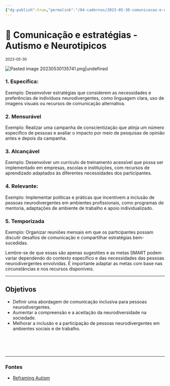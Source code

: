 ```yaml
---
{"dg-publish":true,"permalink":"/04-cadernos/2023-05-30-comunicacao-e-estrategias-autismo-e-neurotipicos/","title":"Comunicação e estratégias - Autismo e Neurotipicos","tags":["🧠️/📝️/🌱️"],"created":"2023-05-30T13:57:14.799-03:00","updated":"2023-05-30T14:44:26.856-03:00"}
---
```






#  🌱️ Comunicação e estratégias - Autismo e Neurotipicos 
<small>2023-05-30</small>

![Pasted image 20230530135741.png|undefined](/img/user/XX%20-%20Anexos/Pasted%20image%2020230530135741.png)


### 1.  Específica: 
Exemplo: Desenvolver estratégias que considerem as necessidades e preferências de indivíduos neurodivergentes, como linguagem clara, uso de imagens visuais ou recursos de comunicação alternativa.
### 2.  Mensurável
 Exemplo: Realizar uma campanha de conscientização que atinja um número específico de pessoas e avaliar o impacto por meio de pesquisas de opinião antes e depois da campanha.
### 3.  Alcançável
Exemplo: Desenvolver um currículo de treinamento acessível que possa ser implementado em empresas, escolas e instituições, com recursos de aprendizado adaptados às diferentes necessidades dos participantes.
### 4.  Relevante: 
 Exemplo: Implementar políticas e práticas que incentivem a inclusão de pessoas neurodivergentes em ambientes profissionais, como programas de mentoria, adaptações de ambiente de trabalho e apoio individualizado.
### 5.  Temporizada
  Exemplo: Organizar reuniões mensais em que os participantes possam discutir desafios de comunicação e compartilhar estratégias bem-sucedidas.

Lembre-se de que essas são apenas sugestões e as metas SMART podem variar dependendo do contexto específico e das necessidades das pessoas neurodivergentes envolvidas. É importante adaptar as metas com base nas circunstâncias e nos recursos disponíveis.

***
## Objetivos
- Definir uma abordagem de comunicação inclusiva para pessoas neurodivergentes.
- Aumentar a compreensão e a aceitação da neurodiversidade na sociedade.
- Melhorar a inclusão e a participação de pessoas neurodivergentes em ambientes sociais e de trabalho.

<br><br><br>


***
###  Fontes


- [Reframing Autism](https://reframingautism.org.au)